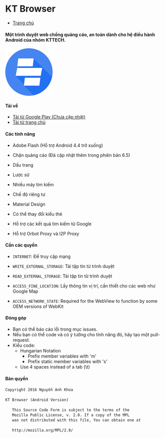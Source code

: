 # KT Browser

* [Trang chủ](http://android.kt-browser.com)

#### Một trình duyệt web chống quảng cáo, an toàn dành cho hệ điều hành Android của nhóm KTTECH.

![](ic_launcher_kt_small.png)

#### Tải về

* [Tải từ Google Play (Chưa cập nhật)](https://play.google.com/store/apps/details?id=kttech.software.ktbrowser)
* [Tải từ trang chủ](http://android.kt-browser.com/mirror/ktbrowser.apk)

#### Các tính năng

* Adobe Flash (Hỗ trợ Android 4.4 trở xuống)

* Chặn quảng cáo (Đã cập nhật thêm trong phiên bản 6.5)

* Dấu trang

* Lược sử

* Nhiều máy tìm kiếm

* Chế độ riêng tư

* Material Design

* Có thể thay đổi kiểu thẻ

* Hỗ trợ các kết quả tìm kiếm từ Google

* Hỗ trợ Orbot Proxy và I2P Proxy

#### Cần các quyền

* ````INTERNET````: Để truy cập mạng

* ````WRITE_EXTERNAL_STORAGE````: Tải tập tin từ trình duyệt

* ````READ_EXTERNAL_STORAGE````: Tải tập tin từ trình duyệt

* ````ACCESS_FINE_LOCATION````: Lấy thông tin vị trí, cần thiết cho các web như Google Map

* ````ACCESS_NETWORK_STATE````: Required for the WebView to function by some OEM versions of WebKit

#### Đóng góp

* Bạn có thể báo cáo lỗi trong mục issues.
* Nếu bạn có thể code và có ý tưởng cho tính năng đó, hãy tạo một pull-request.
* Kiểu code:
    * Hungarian Notation
         * Prefix member variables with 'm'
         * Prefix static member variables with 's'
    * Use 4 spaces instead of a tab (\t)

#### Bản quyền

````
Copyright 2016 Nguyễn Anh Khoa

KT Browser (Android Version)

   This Source Code Form is subject to the terms of the 
   Mozilla Public License, v. 2.0. If a copy of the MPL 
   was not distributed with this file, You can obtain one at 
   
   http://mozilla.org/MPL/2.0/
````
